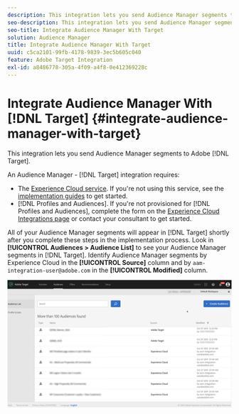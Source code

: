 ```yaml
---
description: This integration lets you send Audience Manager segments to Target.
seo-description: This integration lets you send Audience Manager segments to Target.
seo-title: Integrate Audience Manager With Target
solution: Audience Manager
title: Integrate Audience Manager With Target
uuid: c5ca2101-99fb-4178-9839-3ec5b605c040
feature: Adobe Target Integration
exl-id: a8486778-305a-4f09-a4f8-0e412369228c
---
```

# Integrate Audience Manager With [!DNL Target] {#integrate-audience-manager-with-target}

This integration lets you send Audience Manager segments to Adobe [!DNL Target].

An Audience Manager - [!DNL Target] integration requires:

* The [Experience Cloud service](https://experienceleague.adobe.com/docs/id-service/using/home.html). If you're not using this service, see the [implementation guides](https://experienceleague.adobe.com/docs/id-service/using/implementation/implementation-guides.html) to get started.
* [!DNL Profiles and Audiences]. If you're not provisioned for [!DNL Profiles and Audiences], complete the form on the [Experience Cloud Integrations page](https://adobe.allegiancetech.com/cgi-bin/qwebcorporate.dll?idx=X8SVES) or contact your consultant to get started.

All of your Audience Manager segments will appear in [!DNL Target] shortly after you complete these steps in the implementation process. Look in **[!UICONTROL Audiences > Audience List]** to see your Audience Manager segments in [!DNL Target]. Identify Audience Manager segments by Experience Cloud in the **[!UICONTROL Source]** column and by `aam-integration-user@adobe.com` in the **[!UICONTROL Modified]** column.

![](../assets/target.png)
